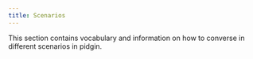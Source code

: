 ```yaml
---
title: Scenarios
---
```


This section contains vocabulary and information on how to converse in different scenarios in pidgin.